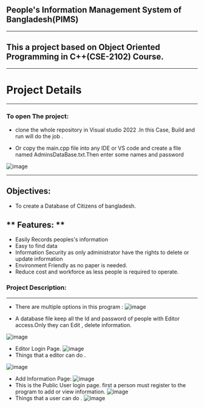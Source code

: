## **People's Information Management System of Bangladesh(PIMS)**


---
This a project based on  Object Oriented Programming in C++(CSE-2102) Course.
---
---
# **Project Details**
---
### **To open The project:**
- clone the whole repository in Visual studio 2022
.In this Case, Build and run will do the job . 

- Or copy the main.cpp file into any IDE or VS code
and create a file named AdminsDataBase.txt.Then enter some names and password

![image](https://github.com/Mofazzal874/PIMRC/assets/35369040/6bdb66c0-0c2f-487f-9ee0-4149ffb56fc3)

---
## **Objectives:**
- To create a Database of Citizens of bangladesh.

## ** Features: **
- Easily Records peoples's information
- Easy to find data
- Information Security as only administrator have the rights to delete or update information
- Environment Friendly as no paper is needed.
- Reduce cost and workforce as less people is required to operate.

### **Project Description:**
---
- There are multiple options in this program :
![image](https://github.com/Mofazzal874/PIMRC/assets/35369040/32552b88-a592-4503-a483-406ffde94854)

- A database file keep all the Id and password of people with Editor access.Only they can Edit , delete information.

![image](https://github.com/Mofazzal874/PIMRC/assets/35369040/6bdb66c0-0c2f-487f-9ee0-4149ffb56fc3)
- Editor Login Page.
![image](https://github.com/Mofazzal874/PIMRC/assets/35369040/0009e354-ae19-4879-93c6-3983012c337c)
- Things that a editor can do .

![image](https://github.com/Mofazzal874/PIMRC/assets/35369040/c4ba73ee-2764-4388-9d91-84d55d613692)
- Add Information Page: 
![image](https://github.com/Mofazzal874/PIMRC/assets/35369040/a0d332bc-321e-4361-b347-0e97439593ae)
- This is the Public User login page. first a person must register to the program to add or view information.
![image](https://github.com/Mofazzal874/PIMRC/assets/35369040/90949706-34c1-4d06-a3bc-fffdff233d89)
- Things that a user can do .
![image](https://github.com/Mofazzal874/PIMRC/assets/35369040/1ec13f5f-4194-42e5-ad84-7bb8edf3aec9)









